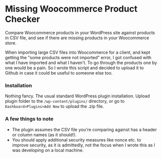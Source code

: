# Missing Woocommerce Product Checker

Compare Woocommerce products in your WordPress site against products in CSV file, and see if there are missing products in your Woocommerce store. 

When importing large CSV files into Woocommerce for a client, and kept getting the "some products were not imported" error, I got confused with what I have imported and what I haven't. To go through the products one by one would be a pain. So I wrote this script and decided to upload it to Github in case it could be useful to someone else too. 

### Installation

Nothing fancy. The usual standard WordPress plugin installation.
Upload plugin folder to the `/wp-content/plugins/` directory, or go to `Dashboard>Plugins>Add New` to upload the .zip file.

### A few things to note

- The plugin assumes the CSV file you're comparing against has a header or column names (as it should!).
- You should apply additional security measures like nonce etc. to improve security, as it is admittedly, not the focus when I wrote this as I was developing on a local machine. 
